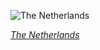
![The Netherlands](https://www.gstatic.com/prettyearth/assets/full/1525.jpg)

*[The Netherlands](https://www.google.com/maps/@52.169372,5.12326,16z/data=!3m1!1e3)*
